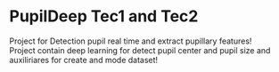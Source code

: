 # PupilDeep Tec1 and Tec2

Project for Detection pupil real time and extract pupillary features! \
Project contain deep learning for detect pupil center and pupil size and auxiliriares for create and mode dataset!
